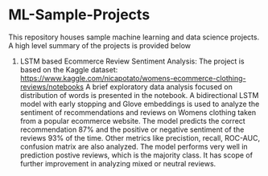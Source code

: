 # ML-Sample-Projects

This repository houses sample machine learning and data science projects. A high level summary of the projects is provided below

1. LSTM based Ecommerce Review Sentiment Analysis: The project is based on the Kaggle dataset: https://www.kaggle.com/nicapotato/womens-ecommerce-clothing-reviews/notebooks
A brief exploratory data analysis focused on distribution of words is presented in the notebook. A bidirectional LSTM model with early stopping and Glove embeddings is used to analyze the sentiment of recommendations and reviews on Womens clothing taken from a popular ecommerce website. The model predicts the 
correct recommendation 87% and the positive or negative sentiment of the reviews 93% of the time. Other metrics like precistion, recall, ROC-AUC, confusion matrix are also analyzed.
The model performs very well in prediction postive reviews, which is the majority class. It has scope of further improvement in analyzing mixed or neutral reviews. 
